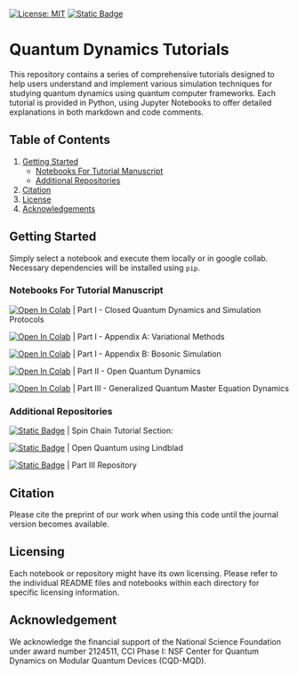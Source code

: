 [![License: MIT](https://img.shields.io/badge/License-MIT-yellow.svg)](https://opensource.org/licenses/MIT)
[![Static Badge](https://img.shields.io/badge/CQDMQD-00268d?style=flat&logoColor=00268d&label=NSF&labelColor=00268d&color=00268d&link=https%3A%2F%2Fcqdmqd.yale.edu%2F)](https://cqdmqd.yale.edu/)


# Quantum Dynamics Tutorials

This repository contains a series of comprehensive tutorials designed to help users understand and implement various simulation techniques for studying quantum dynamics using quantum computer frameworks. Each tutorial is provided in Python, using Jupyter Notebooks to offer detailed explanations in both markdown and code comments.


## Table of Contents

1. [Getting Started](#start)
   - [Notebooks For Tutorial Manuscript](#notebooks)
   - [Additional Repositories](#repos)
2. [Citation](#citation)
3. [License](#license)
4. [Acknowledgements](#acknowledgement)


## Getting Started <a name="start"></a>

Simply select a notebook and execute them locally or in google collab. Necessary dependencies will be installed using `pip`.


### Notebooks For Tutorial Manuscript <a name="notebooks"></a>

[![Open In Colab](https://colab.research.google.com/assets/colab-badge.svg)](https://colab.research.google.com/github/CQDMQD/Quantum-Dynamics-Tutorials/blob/main/Part_I_code.ipynb) | Part I - Closed Quantum Dynamics and Simulation Protocols

[![Open In Colab](https://colab.research.google.com/assets/colab-badge.svg)](https://colab.research.google.com/github/CQDMQD/Quantum-Dynamics-Tutorials/blob/main/Part_I_code_appendixA.ipynb) | Part I - Appendix A: Variational Methods

[![Open In Colab](https://colab.research.google.com/assets/colab-badge.svg)](https://colab.research.google.com/github/CQDMQD/Quantum-Dynamics-Tutorials/blob/main/Part_I_code_appendixB.ipynb) | Part I - Appendix B: Bosonic Simulation

[![Open In Colab](https://colab.research.google.com/assets/colab-badge.svg)](https://colab.research.google.com/github/CQDMQD/Quantum-Dynamics-Tutorials/blob/main/Part_II_OpenSystem.ipynb) | Part II - Open Quantum Dynamics

[![Open In Colab](https://colab.research.google.com/assets/colab-badge.svg)](https://colab.research.google.com/github/CQDMQD/Quantum-Dynamics-Tutorials/blob/main/Part_III_GQME.ipynb) | Part III - Generalized Quantum Master Equation Dynamics


### Additional Repositories <a name="repos"></a>

[![Static Badge](https://img.shields.io/badge/Open_in_Github-181717.svg?&logo=github&logoColor=white)](https://github.com/dcabral00/qc_spin_tutorial) | Spin Chain Tutorial Section: 

[![Static Badge](https://img.shields.io/badge/Open_in_Github-181717.svg?&logo=github&logoColor=white)](https://github.com/saurabhshivpuje/Tutorials-for-Open-Quantum-Systems) | Open Quantum using Lindblad

[![Static Badge](https://img.shields.io/badge/Open_in_Github-181717.svg?&logo=github&logoColor=white)](https://github.com/XiaohanDan97/CCI_PartIII_GQME) | Part III Repository


## Citation <a name="citation"></a>

Please cite the preprint of our work when using this code until the journal version becomes available.


## Licensing <a name="license"></a>

Each notebook or repository might have its own licensing. Please refer to the individual README files and notebooks within each directory for specific licensing information.

## Acknowledgement <a name="acknowledgement"></a>

We acknowledge the financial support of the National Science Foundation under award number 2124511, CCI Phase I: NSF Center for Quantum Dynamics on Modular Quantum Devices (CQD-MQD).
